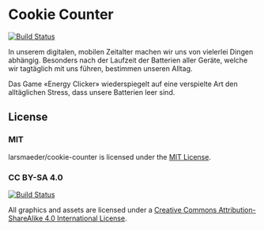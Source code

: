 # Cookie Counter
[![Build Status](https://travis-ci.org/larsmaeder/cookie-counter.svg?branch=master)](https://travis-ci.org/larsmaeder/cookie-counter)

In unserem digitalen, mobilen Zeitalter machen wir uns von vielerlei Dingen abhängig. Besonders nach der Laufzeit der Batterien aller Geräte, welche wir tagtäglich mit uns führen, bestimmen unseren Alltag. 

Das Game «Energy Clicker» wiederspiegelt auf eine verspielte Art den alltäglichen Stress, dass unsere Batterien leer sind.

## License

### MIT
larsmaeder/cookie-counter is licensed under the [MIT License](LICENSE).


### CC BY-SA 4.0
[![Build Status](https://i.creativecommons.org/l/by-sa/4.0/80x15.png)](http://creativecommons.org/licenses/by-sa/4.0/)

All graphics and assets are licensed under a [Creative Commons Attribution-ShareAlike 4.0 International License](http://creativecommons.org/licenses/by-sa/4.0/).
